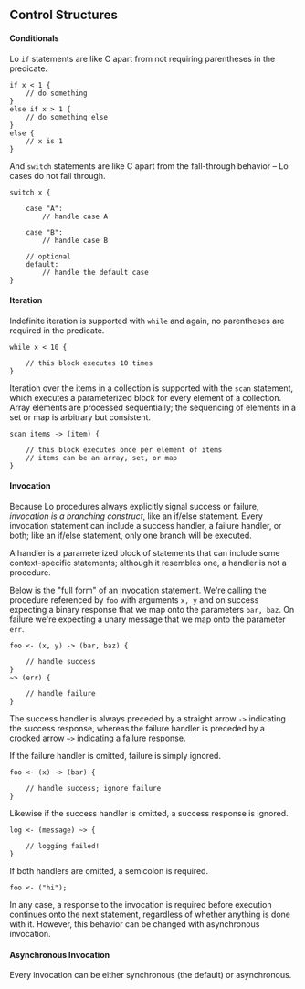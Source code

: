 ## Control Structures

#### Conditionals

Lo `if` statements are like C apart from not requiring parentheses in the predicate.

```
if x < 1 {
	// do something
}
else if x > 1 {
	// do something else
}
else {
	// x is 1
}

```

And `switch` statements are like C apart from the fall-through behavior – Lo cases do not fall through.

```
switch x {

    case "A":
        // handle case A
        
    case "B":
        // handle case B
    
    // optional
    default:
        // handle the default case
}

```

#### Iteration 

Indefinite iteration is supported with `while` and again, no parentheses are required in the predicate.

```
while x < 10 {

    // this block executes 10 times
}

```

Iteration over the items in a collection is supported with the `scan` statement, which executes a parameterized block for every element of a collection. Array elements are processed sequentially; the sequencing of elements in a set or map is arbitrary but consistent.

```
scan items -> (item) {

    // this block executes once per element of items
    // items can be an array, set, or map
}

```

#### Invocation

Because Lo procedures always explicitly signal success or failure, *invocation is a branching construct*, like an if/else statement. Every invocation statement can include a success handler, a failure handler, or both; like an if/else statement, only one branch will be executed.

A handler is a parameterized block of statements that can include some context-specific statements; although it resembles one, a handler is not a procedure.

Below is the "full form" of an invocation statement. We're calling the procedure referenced by `foo` with arguments `x, y` and on success expecting a binary response that we map onto the parameters `bar, baz`. On failure we're expecting a unary message that we map onto the parameter `err`.

```
foo <- (x, y) -> (bar, baz) {

    // handle success
}
~> (err) {

    // handle failure
}
```

The success handler is always preceded by a straight arrow `->` indicating the success response, whereas the failure handler is preceded by a crooked arrow `~>` indicating a failure response.

If the failure handler is omitted, failure is simply ignored.

```
foo <- (x) -> (bar) {

    // handle success; ignore failure
}
```

Likewise if the success handler is omitted, a success response is ignored.

```
log <- (message) ~> {

    // logging failed!
}
```

If both handlers are omitted, a semicolon is required.

```
foo <- ("hi");
```

In any case, a response to the invocation is required before execution continues onto the next statement, regardless of whether anything is done with it. However, this behavior can be changed with asynchronous invocation.

#### Asynchronous Invocation

Every invocation can be either synchronous (the default) or asynchronous.